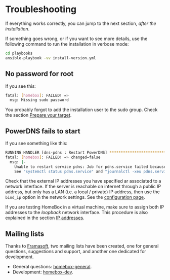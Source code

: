 # Troubleshooting

If everything works correctly, you can jump to the next section, _after the installation_.

If something goes wrong, or if you want to see more details, use the following command to
run the installation in verbose mode:

```sh
cd playbooks
ansible-playbook -vv install-version.yml
```

## No password for root

If you see this:

```sh
fatal: [homebox]: FAILED! =>
  msg: Missing sudo password
```

You probably forgot to add the installation user to the sudo group. Check the section
[Prepare your target](/10-prepare-your-target/).


## PowerDNS fails to start

If you see something like this:

```sh
RUNNING HANDLER [dns-pdns : Restart PowerDNS] ******************************************************
fatal: [homebox]: FAILED! => changed=false
  msg: |-
    Unable to restart service pdns: Job for pdns.service failed because the control process exited with error code.
    See "systemctl status pdns.service" and "journalctl -xeu pdns.service" for details.

```

Check that the external IP addresses you have specified ar associated to a network
interface. If the server is reachable on internet through a public IP address, but only
has a LAN (i.e. a local / private) IP address, then use the `bind_ip` option in the
network settings. See the [configuration page](30-define-your-config.md).

If you are testing HomeBox in a virtual machine, make sure to assign both IP addresses to
the _loopback_ network interface. This procedure is also explained in the section
[IP addresses](../20-development/10-development-environment/#about-the-ip-addresses).


## Mailing lists

Thanks to [Framasoft](https://framasoft.org/), two mailing lists have been created, one
for general questions, suggestions and support, and another one dedicated for development.

- General questions: [homebox-general](https://framalistes.org/sympa/info/homebox-general).
- Development: [homebox-dev](https://framalistes.org/sympa/info/homebox-dev).
